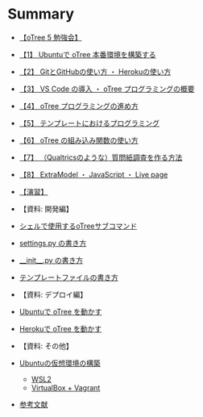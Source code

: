 # Summary

* [【oTree 5 勉強会】](README.md)
* [【1】 Ubuntuで oTree 本番環境を構築する](day1.md)
* [【2】 GitとGitHubの使い方 ・ Herokuの使い方](day2.md)
* [【3】 VS Code の導入 ・ oTree プログラミングの概要](day3.md)
* [【4】 oTree プログラミングの進め方](day4.md)
* [【5】 テンプレートにおけるプログラミング](day5.md)
* [【6】 oTree の組み込み関数の使い方](day6.md)
* [【7】 （Qualtricsのような）質問紙調査を作る方法](day7.md)
* [【8】 ExtraModel ・ JavaScript ・ Live page](day8.md)
* [【演習】](exercise.md)



* 【資料: 開発編】

* [シェルで使用するoTreeサブコマンド](otree_ref/cmd.md)
* [settings.py の書き方](otree_ref/settings.md)
* [\_\_init\_\_.py の書き方](otree_ref/init.md)
* [テンプレートファイルの書き方](otree_ref/templatefile.md)


* 【資料: デプロイ編】

* [Ubuntuで oTree を動かす](server_setup/README.md)
* [Herokuで oTree を動かす](heroku/README.md)


* 【資料: その他】

* [Ubuntuの仮想環境の構築](ubuntu/README.md)
    * [WSL2](ubuntu/wsl2.md)
    * [VirtualBox + Vagrant](ubuntu/vagrant.md)

* [参考文献](references/README.md)

